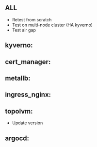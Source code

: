 
## ALL

- Retest from scratch
- Test on multi-node cluster (HA kyverno)
- Test air gap

## kyverno:

## cert_manager:

## metallb:

## ingress_nginx:

## topolvm:

- Update version 

## argocd:


